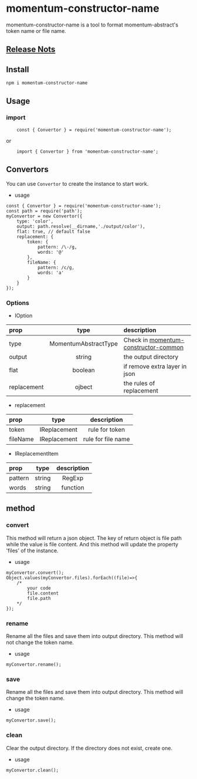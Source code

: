 # momentum-constructor-name

momentum-constructor-name is a tool to format momentum-abstract's token name or file name.

## [Release Nots](./ReleaseNote.md)

## Install

```npm i momentum-constructor-name```

## Usage

### import

```
    const { Convertor } = require('momentum-constructor-name');
```

or

```
    import { Convertor } from 'momentum-constructor-name';
```


## Convertors

You can use ```Convertor``` to create the instance to start work.

+ usage

```
const { Convertor } = require('momentum-constructor-name');
const path = require('path');
myConvertor = new Convertor({
    type: 'color',
    output: path.resolve(__dirname,'./output/color'),
    flat: true, // default false
    replacement: {
        token: {
            pattern: /\-/g,
            words: '@'
        },
        fileName: {
            pattern: /c/g,
            words: 'a'
        }
    }
});
```

### Options

+ IOption

|  prop        | type                    | description                    |
| :----------- | :---------------------: | :---------------------------- |
| type          | MomentumAbstractType   |  Check in [momentum-constructor-common](https://github.com/momentum-design/momentum-constructor/tree/main/tools/common#enum)    |
| output       | string                  |  the output directory          |
| flat         | boolean                 |  if remove extra layer in json |
| replacement  | ojbect                  |  the rules of replacement      |

+ replacement

|  prop        | type         | description        |
| :----------- | :---------:  | :----------------: |
| token        | IReplacement | rule for token     |
| fileName     | IReplacement | rule for file name |

+ IReplacementItem

|  prop        | type              | description             |
| :----------- | :--------------:  | :---------------------: |
| pattern      | string | RegExp   | Define what is replaced |
| words        | string | function | Define new words        |

## method

### convert

This method will return a json object. The key of return object is file path while the value is file content. And this method will update the property 'files' of the instance.

+ usage

```
myConvertor.convert();
Object.values(myConvertor.files).forEach((file)=>{
    /*
        your code
        file.content
        file.path
    */
});
```

### rename

Rename all the files and save them into output directory. This method will not change the token name.

+ usage

```
myConvertor.rename();
```

### save

Rename all the files and save them into output directory. This method will change the token name.

+ usage

```
myConvertor.save();
```

### clean

Clear the output directory. If the directory does not exist, create one.

+ usage

```
myConvertor.clean();
```
